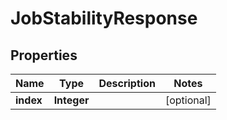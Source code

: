 

# JobStabilityResponse


## Properties

| Name | Type | Description | Notes |
|------------ | ------------- | ------------- | -------------|
|**index** | **Integer** |  |  [optional] |



